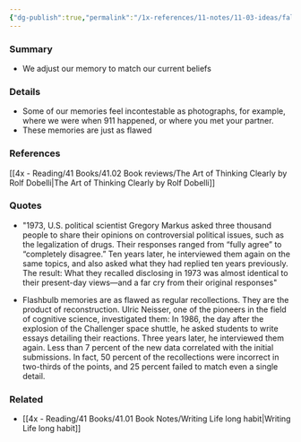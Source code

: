 ```yaml
---
{"dg-publish":true,"permalink":"/1x-references/11-notes/11-03-ideas/falsification-of-history/","title":"Falsification of history"}
---
```



### Summary
- We adjust our memory to match our current beliefs

### Details
- Some of our memories feel incontestable as photographs, for example, where we were when 911 happened, or where you met your partner.
- These memories are just as flawed

### References
[[4x - Reading/41 Books/41.02 Book reviews/The Art of Thinking Clearly by Rolf Dobelli\|The Art of Thinking Clearly by Rolf Dobelli]]

### Quotes
- "1973, U.S. political scientist Gregory Markus asked three thousand people to share their opinions on controversial political issues, such as the legalization of drugs. Their responses ranged from “fully agree” to “completely disagree.” Ten years later, he interviewed them again on the same topics, and also asked what they had replied ten years previously. The result: What they recalled disclosing in 1973 was almost identical to their present-day views—and a far cry from their original responses"

- Flashbulb memories are as flawed as regular recollections. They are the product of reconstruction. Ulric Neisser, one of the pioneers in the field of cognitive science, investigated them: In 1986, the day after the explosion of the Challenger space shuttle, he asked students to write essays detailing their reactions. Three years later, he interviewed them again. Less than 7 percent of the new data correlated with the initial submissions. In fact, 50 percent of the recollections were incorrect in two-thirds of the points, and 25 percent failed to match even a single detail.

### Related
- [[4x - Reading/41 Books/41.01 Book Notes/Writing Life long habit\|Writing Life long habit]]
